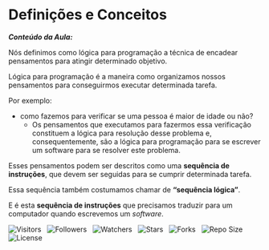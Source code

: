 <!-- Título -->
# Definições e Conceitos

***Conteúdo da Aula:***

Nós definimos como lógica para programação a técnica de encadear pensamentos para atingir determinado objetivo.

Lógica para programação é a maneira como organizamos nossos pensamentos para conseguirmos executar determinada tarefa.

Por exemplo:

* como fazemos para verificar se uma pessoa é maior de idade ou não?
  * Os pensamentos que executamos para fazermos essa verificação constituem a lógica para resolução desse problema e, consequentemente, são a lógica para programação para se escrever um software para se resolver este problema.

Esses pensamentos podem ser descritos como uma **sequência de instruções**, que devem ser seguidas para se cumprir determinada tarefa.

Essa sequência também costumamos chamar de **“sequência lógica”**.

E é esta **sequência de instruções** que precisamos traduzir para um computador quando escrevemos um *software*.

![Visitors](https://api.visitorbadge.io/api/visitors?path=Devsgeeknerd%2Fcla-def-con-int-log-par-pro-com-bas&label=Visitantes&labelColor=%23f9e64f&countColor=%23008000&style=plastic "Total de Visitas")
&nbsp;
![Followers](https://img.shields.io/github/followers/Devsgeeknerd?style=p&label=Seguidores&labelColor=f9e64f&color=008000 "Total de Seguidores")
&nbsp;
![Watchers](https://img.shields.io/github/watchers/Devsgeeknerd/cla-def-con-int-log-par-pro-com-bas?style=p&label=Observadores&labelColor=f9e64f&color=008000 "Total de Observadores")
&nbsp;
![Stars](https://img.shields.io/github/stars/Devsgeeknerd/cla-def-con-int-log-par-pro-com-bas?style=p&label=Estrelas&labelColor=f9e64f&color=008000 "Total de Estrelas")
&nbsp;
![Forks](https://img.shields.io/github/forks/Devsgeeknerd/cla-def-con-int-log-par-pro-com-bas?style=p&label=Bifurcações&labelColor=f9e64f&color=008000 "Total de Bifurcações")
&nbsp;
![Repo Size](https://img.shields.io/github/repo-size/Devsgeeknerd/cla-def-con-int-log-par-pro-com-bas?style=p&label=Tamanho&labelColor=f9e64f&color=008000& "Tamanho do Repositório")
&nbsp;
![License](https://img.shields.io/github/license/Devsgeeknerd/cla-def-con-int-log-par-pro-com-bas?style=p&label=Licença&labelColor=f9e64f&color=008000 "Licença do Repositório")
